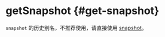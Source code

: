# getSnapshot {#get-snapshot}

`snapshot` 的历史别名，不推荐使用，请直接使用 [snapshot](/reference/advanced/snapshot)。
